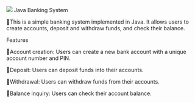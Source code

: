 ![](https://cdn.dribbble.com/users/484138/screenshots/3351025/bankbuilddribbble.gif)
Java Banking System 

🔸This is a simple banking system implemented in Java. It allows users to create accounts, deposit and withdraw funds, and check their balance.

Features 

🔸Account creation: Users can create a new bank account with a unique account number and PIN.

🔸Deposit: Users can deposit funds into their accounts.

🔸Withdrawal: Users can withdraw funds from their accounts.

🔸Balance inquiry: Users can check their account balance.
